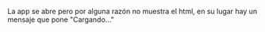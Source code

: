 La app se abre pero por alguna razón no muestra el html, en su lugar hay un mensaje que pone "Cargando..."
